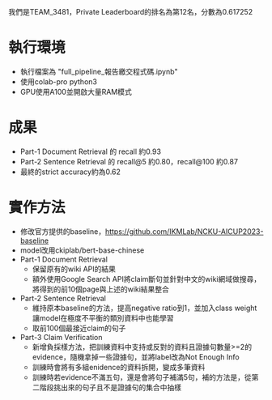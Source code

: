 我們是TEAM_3481，Private Leaderboard的排名為第12名，分數為0.617252

# 執行環境
* 執行檔案為 "full_pipeline_報告繳交程式碼.ipynb"
* 使用colab-pro python3
* GPU使用A100並開啟大量RAM模式

# 成果
* Part-1 Document Retrieval 的 recall 約0.93
* Part-2 Sentence Retrieval 的 recall@5 約0.80，recall@100 約0.87
* 最終的strict accuracy約為0.62

# 實作方法
* 修改官方提供的baseline，https://github.com/IKMLab/NCKU-AICUP2023-baseline
* model改用ckiplab/bert-base-chinese
* Part-1 Document Retrieval
  * 保留原有的wiki API的結果
  * 額外使用Google Search API將claim斷句並針對中文的wiki網域做搜尋，將得到的前10個page與上述的wiki結果整合
* Part-2 Sentence Retrieval
  * 維持原本baseline的方法，提高negative ratio到1，並加入class weight讓model在極度不平衡的類別資料中也能學習
  * 取前100個最接近claim的句子
* Part-3 Claim Verification
  * 新增負採樣方法，把訓練資料中支持或反對的資料且證據句數量>=2的evidence，隨機拿掉一些證據句，並將label改為Not Enough Info
  * 訓練時會將有多組enidence的資料拆開，變成多筆資料
  * 訓練時若evidence不滿五句，還是會將句子補滿5句，補的方法是，從第二階段挑出來的句子且不是證據句的集合中抽樣
